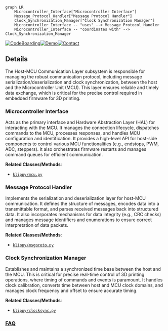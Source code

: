 ```mermaid
graph LR
    Microcontroller_Interface["Microcontroller Interface"]
    Message_Protocol_Handler["Message Protocol Handler"]
    Clock_Synchronization_Manager["Clock Synchronization Manager"]
    Microcontroller_Interface -- "uses" --> Message_Protocol_Handler
    Microcontroller_Interface -- "coordinates with" --> Clock_Synchronization_Manager
```

[![CodeBoarding](https://img.shields.io/badge/Generated%20by-CodeBoarding-9cf?style=flat-square)](https://github.com/CodeBoarding/GeneratedOnBoardings)[![Demo](https://img.shields.io/badge/Try%20our-Demo-blue?style=flat-square)](https://www.codeboarding.org/demo)[![Contact](https://img.shields.io/badge/Contact%20us%20-%20contact@codeboarding.org-lightgrey?style=flat-square)](mailto:contact@codeboarding.org)

## Details

The Host-MCU Communication Layer subsystem is responsible for managing the robust communication protocol, including message serialization/deserialization and clock synchronization, between the host and the Microcontroller Unit (MCU). This layer ensures reliable and timely data exchange, which is critical for the precise control required in embedded firmware for 3D printing.

### Microcontroller Interface
Acts as the primary interface and Hardware Abstraction Layer (HAL) for interacting with the MCU. It manages the connection lifecycle, dispatches commands to the MCU, processes responses, and handles MCU configuration and identification. It provides a high-level API for host-side components to control various MCU functionalities (e.g., endstops, PWM, ADC, steppers). It also orchestrates firmware restarts and manages command queues for efficient communication.


**Related Classes/Methods**:

- <a href="https://github.com/KalicoCrew/kalico/blob/main/klippy/mcu.py" target="_blank" rel="noopener noreferrer">`klippy/mcu.py`</a>


### Message Protocol Handler
Implements the serialization and deserialization layer for host-MCU communication. It defines the structure of messages, encodes data into a transmittable format, and parses received messages back into structured data. It also incorporates mechanisms for data integrity (e.g., CRC checks) and manages message identifiers and enumerations to ensure correct interpretation of data packets.


**Related Classes/Methods**:

- <a href="https://github.com/KalicoCrew/kalico/blob/main/klippy/msgproto.py" target="_blank" rel="noopener noreferrer">`klippy/msgproto.py`</a>


### Clock Synchronization Manager
Establishes and maintains a synchronized time base between the host and the MCU. This is critical for precise real-time control of 3D printing operations, where timing of commands and events is paramount. It handles clock calibration, converts time between host and MCU clock domains, and manages clock frequency and offset to ensure accurate timing.


**Related Classes/Methods**:

- <a href="https://github.com/KalicoCrew/kalico/blob/main/klippy/clocksync.py" target="_blank" rel="noopener noreferrer">`klippy/clocksync.py`</a>




### [FAQ](https://github.com/CodeBoarding/GeneratedOnBoardings/tree/main?tab=readme-ov-file#faq)